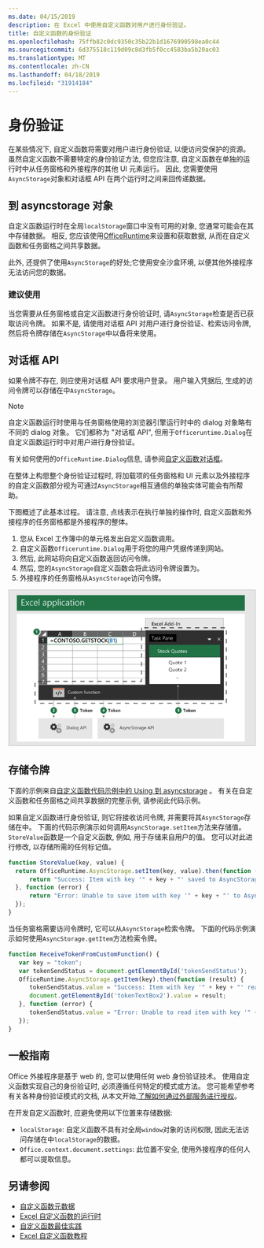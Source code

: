 ```yaml
---
ms.date: 04/15/2019
description: 在 Excel 中使用自定义函数对用户进行身份验证。
title: 自定义函数的身份验证
ms.openlocfilehash: 75ffb82c0dc9350c35b22b1d1676990598ea0c44
ms.sourcegitcommit: 6d375518c119d09c8d3fb5f0cc4583ba5b20ac03
ms.translationtype: MT
ms.contentlocale: zh-CN
ms.lasthandoff: 04/18/2019
ms.locfileid: "31914184"
---
```

# <a name="authentication"></a>身份验证

在某些情况下, 自定义函数将需要对用户进行身份验证, 以便访问受保护的资源。 虽然自定义函数不需要特定的身份验证方法, 但您应注意, 自定义函数在单独的运行时中从任务窗格和外接程序的其他 UI 元素运行。 因此, 您需要使用`AsyncStorage`对象和对话框 API 在两个运行时之间来回传递数据。
  
## <a name="asyncstorage-object"></a>到 asyncstorage 对象

自定义函数运行时在全局`localStorage`窗口中没有可用的对象, 您通常可能会在其中存储数据。 相反, 您应该使用[OfficeRuntime](/javascript/api/office-runtime/officeruntime.asyncstorage)来设置和获取数据, 从而在自定义函数和任务窗格之间共享数据。

此外, 还提供了使用`AsyncStorage`的好处;它使用安全沙盒环境, 以便其他外接程序无法访问您的数据。

### <a name="suggested-usage"></a>建议使用

当您需要从任务窗格或自定义函数进行身份验证时, 请`AsyncStorage`检查是否已获取访问令牌。 如果不是, 请使用对话框 API 对用户进行身份验证、检索访问令牌, 然后将令牌存储在`AsyncStorage`中以备将来使用。

## <a name="dialog-api"></a>对话框 API

如果令牌不存在, 则应使用对话框 API 要求用户登录。 用户输入凭据后, 生成的访问令牌可以存储在中`AsyncStorage`。

> [!NOTE]
> 自定义函数运行时使用与任务窗格使用的浏览器引擎运行时中的 dialog 对象略有不同的 dialog 对象。 它们都称为 "对话框 API", 但用于`Officeruntime.Dialog`在自定义函数运行时中对用户进行身份验证。

有关如何使用的`OfficeRuntime.Dialog`信息, 请参阅[自定义函数对话框](/office/dev/add-ins/excel/custom-functions-dialog)。

在整体上构思整个身份验证过程时, 将加载项的任务窗格和 UI 元素以及外接程序的自定义函数部分视为可通过`AsyncStorage`相互通信的单独实体可能会有所帮助。

下图概述了此基本过程。 请注意, 点线表示在执行单独的操作时, 自定义函数和外接程序的任务窗格都是外接程序的整体。

1. 您从 Excel 工作簿中的单元格发出自定义函数调用。
2. 自定义函数`Officeruntime.Dialog`用于将您的用户凭据传递到网站。
3. 然后, 此网站将向自定义函数返回访问令牌。
4. 然后, 您的`AsyncStorage`自定义函数会将此访问令牌设置为。
5. 外接程序的任务窗格从`AsyncStorage`访问令牌。

![自定义函数的关系图, 使用对话框 API 获取访问令牌, 然后通过到 asyncstorage API 与任务窗格共享令牌。](../images/authentication-diagram.png "身份验证图。")

## <a name="storing-the-token"></a>存储令牌

下面的示例来自[自定义函数代码示例中的 Using 到 asyncstorage](https://github.com/OfficeDev/PnP-OfficeAddins/tree/master/Excel-custom-functions/AsyncStorage) 。 有关在自定义函数和任务窗格之间共享数据的完整示例, 请参阅此代码示例。

如果自定义函数进行身份验证, 则它将接收访问令牌, 并需要将其`AsyncStorage`存储在中。 下面的代码示例演示如何调用`AsyncStorage.setItem`方法来存储值。 `StoreValue`函数是一个自定义函数, 例如, 用于存储来自用户的值。 您可以对此进行修改, 以存储所需的任何标记值。

```javascript
function StoreValue(key, value) {
  return OfficeRuntime.AsyncStorage.setItem(key, value).then(function (result) {
      return "Success: Item with key '" + key + "' saved to AsyncStorage.";
  }, function (error) {
      return "Error: Unable to save item with key '" + key + "' to AsyncStorage. " + error;
  });
}
```

当任务窗格需要访问令牌时, 它可以从`AsyncStorage`检索令牌。 下面的代码示例演示如何使用`AsyncStorage.getItem`方法检索令牌。

```javascript
function ReceiveTokenFromCustomFunction() {
   var key = "token";
   var tokenSendStatus = document.getElementById('tokenSendStatus');
   OfficeRuntime.AsyncStorage.getItem(key).then(function (result) {
      tokenSendStatus.value = "Success: Item with key '" + key + "' read from AsyncStorage.";
      document.getElementById('tokenTextBox2').value = result;
   }, function (error) {
      tokenSendStatus.value = "Error: Unable to read item with key '" + key + "' from AsyncStorage. " + error;
   });
}
```

## <a name="general-guidance"></a>一般指南

Office 外接程序是基于 web 的, 您可以使用任何 web 身份验证技术。 使用自定义函数实现自己的身份验证时, 必须遵循任何特定的模式或方法。 您可能希望参考有关各种身份验证模式的文档, 从本文开始,[了解如何通过外部服务进行授权](/office/dev/add-ins/develop/auth-external-add-ins?view=office-js)。  

在开发自定义函数时, 应避免使用以下位置来存储数据:  

- `localStorage`: 自定义函数不具有对全局`window`对象的访问权限, 因此无法访问存储在中`localStorage`的数据。
- `Office.context.document.settings`: 此位置不安全, 使用外接程序的任何人都可以提取信息。

## <a name="see-also"></a>另请参阅

* [自定义函数元数据](custom-functions-json.md)
* [Excel 自定义函数的运行时](custom-functions-runtime.md)
* [自定义函数最佳实践](custom-functions-best-practices.md)
* [Excel 自定义函数教程](excel-tutorial-custom-functions.md)
